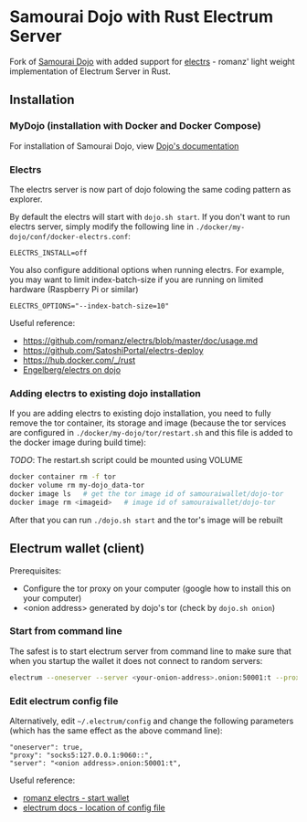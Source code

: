 # Samourai Dojo with Rust Electrum Server

Fork of [Samourai Dojo](https://github.com/Samourai-Wallet/samourai-dojo) with added support for [electrs](https://github.com/romanz/electrs/blob/master/doc/usage.md) - romanz' light weight implementation of Electrum Server in Rust.


## Installation ##

### MyDojo (installation with Docker and Docker Compose)

For installation of Samourai Dojo, view [Dojo's documentation](./doc/DOCKER_setup.md) 


### Electrs

The electrs server is now part of dojo folowing the same coding pattern as explorer.

By default the electrs will start with ```dojo.sh start```.  If you don't want to run electrs server, simply modify the following line in ```./docker/my-dojo/conf/docker-electrs.conf```:

```
ELECTRS_INSTALL=off
````

You also configure additional options when running electrs.  For example, you may want to limit index-batch-size if you are running on limited hardware (Raspberry Pi or similar)

```
ELECTRS_OPTIONS="--index-batch-size=10"
````

Useful reference:

* https://github.com/romanz/electrs/blob/master/doc/usage.md
* https://github.com/SatoshiPortal/electrs-deploy
* https://hub.docker.com/_/rust 
* [Engelberg/electrs on dojo](https://gist.githubusercontent.com/Engelberg/aac9da2f27b723683982d187bd4d5ea4/raw/6f1f8cc6b1f7cd9fd963869b931ffee34f665c5b/electrs%2520on%2520dojo)

### Adding electrs to existing dojo installation

If you are adding electrs to existing dojo installation, you need to fully remove the tor container, its storage and image (because the tor services are configured in `./docker/my-dojo/tor/restart.sh` and this file is added to the docker image during build time):

*TODO*:  The restart.sh script could be mounted using VOLUME

```sh
docker container rm -f tor
docker volume rm my-dojo_data-tor
docker image ls   # get the tor image id of samouraiwallet/dojo-tor
docker image rm <imageid>   # image id of samouraiwallet/dojo-tor
```

After that you can run `./dojo.sh start` and the tor's image will be rebuilt


## Electrum wallet (client) ##

Prerequisites:  
* Configure the tor proxy on your computer (google how to install this on your computer)
* \<onion address> generated by dojo's tor (check by `dojo.sh onion`)


### Start from command line

The safest is to start electrum server from command line to make sure that when you startup the wallet it does not connect to random servers:

```sh
electrum --oneserver --server <your-onion-address>.onion:50001:t --proxy socks5:127.0.0.1:<tor proxy port>
```

### Edit electrum config file 

Alternatively, edit `~/.electrum/config` and change the following parameters (which has the same effect as the above command line):
```
"oneserver": true,
"proxy": "socks5:127.0.0.1:9060::",
"server": "<onion address>.onion:50001:t",
```


Useful reference: 
* [romanz electrs - start wallet](https://github.com/romanz/electrs/blob/master/doc/usage.md#tor-hidden-service)
* [electrum docs - location of config file](https://electrum.readthedocs.io/en/latest/faq.html#where-is-my-wallet-file-located)